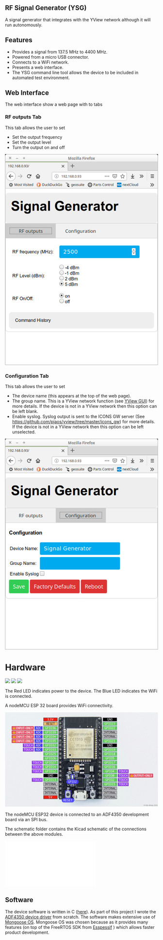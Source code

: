 ## RF Signal Generator (YSG)
A signal generator that integrates with the YView network although it will run autonomously.

## Features
 * Provides a signal from 137.5 MHz to 4400 MHz.
 * Powered from a micro USB connector.
 * Connects to a WiFi network.
 * Presents a web interface.
 * The YSG command line tool allows the device to be included in
automated test environment.

## Web Interface
The web interface show a web page with to tabs

### RF outputs Tab
This tab allows the user to set

* Set the output frequency
* Set the output level
* Turn the output on and off

![webtab1](doc/webtab1.png)

### Configuration Tab
This tab allows the user to set

* The device name (this appears at the top of the web page).
* The group name. This is a YView network function (see [YView GUI](https://github.com/pjaos/yview/tree/master/gui/java)) for more details. If the device is not in a YView network then this option can be left blank.
* Enable syslog. Syslog output is sent to the ICONS GW server (See https://github.com/pjaos/yview/tree/master/icons_gw) for more details. If the device is not in a YView network then this option can be left unselected.

![webtab2](doc/webtab2.png)


# Hardware

![](doc/ysg3.jpg)
![](doc/ysg1.jpg)
![](doc/ysg2.jpg)

The Red LED indicates power to the device.
The Blue LED indicates the WiFi is connected.



A nodeMCU ESP 32 board provides WiFi connectivity.

![NodeMCU ESP32 Board](doc/nodemcu_esp32.jpg)

The nodeMCU ESP32 device is connected to an ADF4350 development board via an SPI bus.

The schematic folder contains the Kicad schematic of the connections between the above modules.

![Module Connectivity](doc/schematic.pdf)

## Software
The device software is written in C ([here](mgos)). As part of this project I wrote the [ADF4350 device driver](https://github.com/pjaos/adf4350) from scratch.
The software makes extensive use of [Mongoose OS](https://mongoose-os.com/). Mongoose OS was chosen because as it provides many features (on top of the FreeRTOS SDK from [Esspessif](https://www.espressif.com/en/products/software/esp-sdk/overview) ) which allows faster product development.
